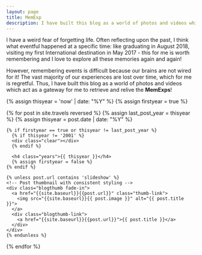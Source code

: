 ```yaml
---
layout: page
title: MemExp
description: I have built this blog as a world of photos and videos which act as a gateway for me to retrieve and explore the memories and experiences. Often reflecting upon the past, I think what eventful happened at a specific time - like graduating in August 2018, visiting my first International destination in May 2017 - this for me is worth remembering and I love to explore all these memories again and again!
---
```


<!-- Introduction Section -->
<div class="home-intro">
  <p>
    I have a weird fear of forgetting life. Often reflecting upon the past, I think what eventful happened at a specific time: like graduating in August 2018, visiting my first International destination in May 2017 - this for me is worth remembering and I love to explore all these memories again and again!
  </p>
  <p>
    However, remembering events is difficult because our brains are not wired for it! The vast majority of our experiences are lost over time, which for me is regretful. Thus, I have built this blog as a world of photos and videos which act as a gateway for me to retrieve and relive the <strong>MemExps</strong>!
  </p>
  <!-- <a href="{{site.baseurl}}/map" class="map-link">Checkout the MemExps on the <strong>world map</strong> <i class="fas fa-map-marked-alt"></i></a> -->
</div>

<!-- Travel Posts by Year -->
<div class="posts-container">
  {% assign thisyear = 'now' | date: "%Y" %}
  {% assign firstyear = true %}

  {% for post in site.travels reversed %}
    {% assign last_post_year = thisyear %}
    {% assign thisyear = post.date | date: "%Y" %}

    {% if firstyear == true or thisyear != last_post_year %}
      {% if thisyear != '2001' %}
      <div class="clear"></div>
      {% endif %}

      <h4 class="years">{{ thisyear }}</h4>
      {% assign firstyear = false %}
    {% endif %}

    {% unless post.url contains 'slideshow' %}
    <!-- Post thumbnail with consistent styling -->
    <div class="blogthumb fade-in">
      <a href="{{site.baseurl}}{{post.url}}" class="thumb-link">
        <img src="{{site.baseurl}}{{ post.image }}" alt="{{ post.title }}">
      </a>
      <div class="blogthumb-link">
        <a href="{{site.baseurl}}{{post.url}}">{{ post.title }}</a>
      </div>
    </div>
    {% endunless %}
  {% endfor %}

  <div class="clear"></div>
</div>
